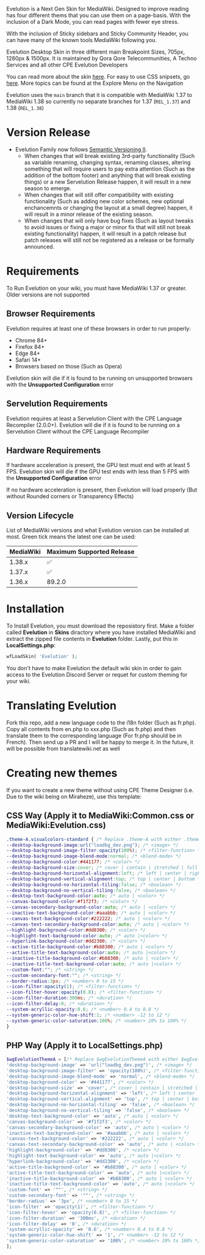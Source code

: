 ﻿Evelution is a Next Gen Skin for MediaWiki. Designed to improve reading has four different thems that you can use them on a page-basis. With the inclusion of a Dark Mode, you can read pages with fewer eye stress.


With the inclusion of Sticky sidebars and Sticky Community Header, you can have many of the known tools MediaWiki following you.

Evelution Desktop Skin in three different main Breakpoint Sizes, 705px, 1280px & 1500px. It is maintained by Qora Qore Telecommunities, A Techno Services and all other CPE Evelution Developers

You can read more about the skin [here](Overview.md). For easy to use CSS snipsets, go [here](SimpleCSS.md). More topics can be found at the Explore Menu on the Navigation

Evelution uses the ``main`` branch that it is compatible with MediaWiki 1.37 to MediaWiki 1.38 so currently no separate branches for 1.37 (``REL_1.37``) and 1.38 (``REL_1.38``)

# Version Release
- Evelution Family now follows [Semantic Versioning II](https://semver.org/). 
  - When changes that will break existing 3rd-party functionality (Such as variable renaming, changing syntax, renaming classes, altering something that will require users to pay extra attention (Such as the addition of the bottom footer) and anything that will break existing things) or a new Servelution Release  happen, it will result in a new season to emerge. 
  - When changes that will still offer compatibility with existing functionality (Such as adding new color schemes, new optional enchancemnts or changing the layout at a small degree) happen, it will result in a minor release of the existing season. 
  - When changes that will only have bug fixes (Such as layout tweaks to avoid issues or fixing a major or minor fix that will still not break existing functionality) happen, it will result in a patch release but patch releases will still not be registered as a release or be formally announced.

# Requirements
To Run Evelution on your wiki, you must have MediaWiki 1.37 or greater. Older versions are not supported

## Browser Requirements
Evelution requires at least one of these browsers in order to run properly:
- Chrome 84+
- Firefox 84+
- Edge 84+
- Safari 14+
- Browsers based on those (Such as Opera)

Evelution skin will die if it is found to be running on unsupported browsers with the **Unsupported Configuration** error

## Servelution Requirements
Evelution requires at least a Servelution Client with the CPE Language Recompiler (2.0.0+). Evelution will die if it is found to be running on a Servelution Client without the CPE Language Recompiler

## Hardware Requirements
If hardware acceleration is present, the GPU test must end with at least 5 FPS. Evelution skin will die if the GPU test ends with less than 5 FPS with the **Unsupported Configuration** error

If no hardware acceleration is present, then Evelution will load properly (But without Rounded corners or Transparency Effects)

## Version Lifecycle
List of MediaWiki versions and what Evelution version can be installed at most. Green tick means the latest one can be used:

| MediaWiki  | Maximum Supported Release |
| ---------- | ------------------------- |
| 1.38.x     | ✅                        |
| 1.37.x     | ✅                        |
| 1.36.x     | 89.2.0                    |

# Installation
To Install Evelution, you must download the reposistory first. Make a folder called **Evelution** in **Skins** diractory where you have installed MediaWiki and extract the zipped file contents in **Evelution** folder.  Lastly, put this in **LocalSettings.php**:
```php
wfLoadSkin( 'Evelution' );
```

You don't have to make Evelution the default wiki skin in order to gain access to the Evelution Discord Server or requet for custom theming for your wiki.

# Translating Evelution
Fork this repo, add a new language code to the i18n folder (Such as fr.php). Copy all contents from en.php to xxx.php (Such as fr.php) and then translate them to the corresponding language (For fr.php should be in French). Then send up a PR and I will be happy to merge it. In the future, it will be possible from translatewiki.net as well

# Creating new themes
If you want to create a new theme without using CPE Theme Designer (i.e. Due to the wiki being on Miraheze), use this template:
## CSS Way (Apply it to MediaWiki:Common.css or MediaWiki:Evelution.css)
```css
.theme-A.visualcolors-standard { /* Replace .theme-A with either .theme-B, .theme-C, .theme-D, .theme-E, .theme-F, .theme-G, .theme-H if you want to target the other 7 slots, otherwise don't replace .theme-A with anything */ 
--desktop-background-image:url("loadbg_dev.png"); /* <image> */
--desktop-background-image-filter:opacity(100%); /* <filter-function> */
--desktop-background-image-blend-mode:normal; /* <blend-mode> */
--desktop-background-color:#441177; /* <color> */
--desktop-background-size:cover; /* cover | contain | stretched | full */
--desktop-background-horizontal-alignment:left; /* left | center | right */
--desktop-background-vertical-alignment:top; /* top | center | bottom */
--desktop-background-no-horizontal-tiling:false; /* <boolean> */
--desktop-background-no-vertical-tiling:false; /* <boolean> */
--desktop-text-background-color:auto; /* auto | <color> */
--canvas-background-color:#f1f2f3; /* <color> */
--canvas-secondary-background-color:auto; /* auto | <color> */
--inactive-text-background-color:#aaabbb; /* auto | <color> */
--canvas-text-background-color:#222222; /* auto | <color> */
--canvas-text-secondary-background-color:auto; /* auto | <color> */
--highlight-background-color:#dd8300; /* <color> */
--highlight-text-background-color:auto; /* auto |<color> */
--hyperlink-background-color:#dd2300; /* <color> */
--active-title-background-color:#b88300; /* auto | <color> */
--active-title-text-background-color:auto; /* auto |<color> */
--inactive-title-background-color:#b88300; /* auto | <color> */
--inactive-title-text-background-color:auto; /* auto |<color> */
--custom-font:""; /* <string> */
--custom-secondary-font:""; /* <string> */
--border-radius:3px; /* <number> 0 to 15 */
--icon-filter:opacity(1); /* <filter-function> */
--icon-filter-hover:opacity(0.8); /* <filter-function> */
--icon-filter-duration:300ms; /* <duration> */
--icon-filter-delay:0; /* <duration> */
--system-acryllic-opacity:0.6; /* <number> 0.4 to 0.8 */
--system-generic-color-hue-shift:1; /* <number> -12 to 12 */
--system-generic-color-saturation:100%; /* <number> 20% to 100% */
}
```

## PHP Way (Apply it to LocalSettings.php)
```php
$wgEvelutionThemeA = [/* Replace $wgEvelutionThemeA with either $wgEvelutionThemeB, $wgEvelutionThemeC, $wgEvelutionThemeD, $wgEvelutionThemeE, $wgEvelutionThemeF, $wgEvelutionThemeG, $wgEvelutionThemeH if you want to target the other 7 slots, otherwise don't replace $wgEvelutionThemeA with anything */ 
'desktop-background-image' => 'url("loadbg_dev.png")', /* <image> */
'desktop-background-image-filter' => 'opacity(100%)', /* <filter-function> */
'desktop-background-image-blend-mode' => 'normal', /* <blend-mode> */
'desktop-background-color' => '#441177', /* <color> */
'desktop-background-size' => 'cover', /* cover | contain | stretched | full */
'desktop-background-horizontal-alignment' => 'left', /* left | center | right */
'desktop-background-vertical-alignment' => 'top', /* top | center | bottom */
'desktop-background-no-horizontal-tiling' => 'false', /* <boolean> */
'desktop-background-no-vertical-tiling' => 'false', /* <boolean> */
'desktop-text-background-color' => 'auto', /* auto | <color> */
'canvas-background-color' => '#f1f2f3', /* <color> */
'canvas-secondary-background-color' => 'auto', /* auto | <color> */
'inactive-text-background-color' => '#aaabbb', /* auto | <color> */
'canvas-text-background-color' => '#222222', /* auto | <color> */
'canvas-text-secondary-background-color' => 'auto', /* auto | <color> */
'highlight-background-color' => '#dd8300', /* <color> */
'highlight-text-background-color' => 'auto', /* auto |<color> */
'hyperlink-background-color' => '#dd2300', /* <color> */
'active-title-background-color' => '#b88300', /* auto | <color> */
'active-title-text-background-color' => 'auto', /* auto |<color> */
'inactive-title-background-color' => '#b88300', /* auto | <color> */
'inactive-title-text-background-color' => 'auto', /* auto |<color> */
'custom-font' => '""', /* <string> */
'custom-secondary-font' => '""', /* <string> */
'border-radius' => '3px', /* <number> 0 to 15 */
'icon-filter' => 'opacity(1)', /* <filter-function> */
'icon-filter-hover' => 'opacity(0.8)', /* <filter-function> */
'icon-filter-duration' => '300ms', /* <duration> */
'icon-filter-delay' => '0', /* <duration> */
'system-acryllic-opacity' => '0.6', /* <number> 0.4 to 0.8 */
'system-generic-color-hue-shift' => '1', /* <number> -12 to 12 */
'system-generic-color-saturation' => '100%', /* <number> 20% to 100% */
];

```
